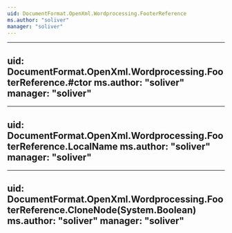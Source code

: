```yaml
---
uid: DocumentFormat.OpenXml.Wordprocessing.FooterReference
ms.author: "soliver"
manager: "soliver"
---
```


---
uid: DocumentFormat.OpenXml.Wordprocessing.FooterReference.#ctor
ms.author: "soliver"
manager: "soliver"
---

---
uid: DocumentFormat.OpenXml.Wordprocessing.FooterReference.LocalName
ms.author: "soliver"
manager: "soliver"
---

---
uid: DocumentFormat.OpenXml.Wordprocessing.FooterReference.CloneNode(System.Boolean)
ms.author: "soliver"
manager: "soliver"
---
